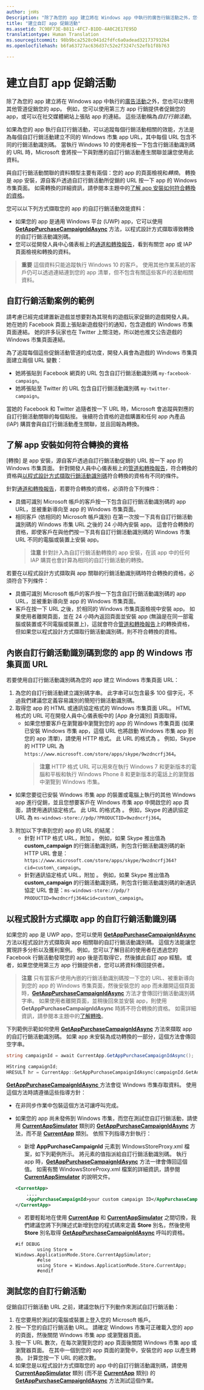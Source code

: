 ```yaml
---
author: jnHs
Description: "除了為您的 app 建立將在 Windows app 中執行的廣告行銷活動之外，您也可以使用其他管道促銷您的 app。"
title: "建立自訂 app 促銷活動"
ms.assetid: 7C9BF73E-B811-4FC7-B1DD-4A0C2E17E95D
translationtype: Human Translation
ms.sourcegitcommit: 98b9bca2528c041d2fdfc6a0adead321737932b4
ms.openlocfilehash: b6fa63727ac636d37c52e2f3247c52efb1f8b763

---
```


# 建立自訂 app 促銷活動



除了為您的 app 建立將在 Windows app 中執行的[廣告活動](create-an-ad-campaign-for-your-app.md)之外，您也可以使用其他管道促銷您的 app。 例如，您可以使用第三方 app 行銷提供者促銷您的 app，或可以在社交媒體網站上張貼 app 的連結。 這些活動稱為*自訂行銷活動*。

如果為您的 app 執行自訂行銷活動，可以追蹤每個行銷活動相關的效能，方法是為每個自訂行銷活動建立不同的 Windows 市集 app URL，其中每個 URL 包含不同的行銷活動識別碼。 當執行 Windows 10 的使用者按一下包含行銷活動識別碼的 URL 時，Microsoft 會將按一下與對應的自訂行銷活動產生關聯並讓您使用此資料。

與自訂行銷活動關聯的資料類型主要有兩個：您的 app 的頁面檢視和*轉換*。 轉換是 app 安裝，源自客戶透過自訂行銷活動所促銷的 URL 按一下 app 的 Windows 市集頁面。 如需轉換的詳細資訊，請參閱本主題中的[了解 app 安裝如何符合轉換的資格](#understanding-how-app-installs-qualify-as-conversions)。

您可以以下列方式擷取您的 app 的自訂行銷活動效能資料：

-   如果您的 app 是通用 Windows 平台 (UWP) app，它可以使用 [**GetAppPurchaseCampaignIdAsync**](https://msdn.microsoft.com/library/windows/apps/mt186445) 方法，以程式設計方式擷取導致轉換的自訂行銷活動識別碼。
-   您可以從開發人員中心儀表板上的[通道和轉換報告](channels-and-conversions-report.md)，看到有關您 app 或 IAP 頁面檢視和轉換的資料。

> **重要** 這個資料只能追蹤執行 Windows 10 的客戶。 使用其他作業系統的客戶仍可以透過連結連到您的 app 清單，但不包含有關這些客戶的活動相關資料。

 

## 自訂行銷活動案例的範例


請考慮已經完成建置新遊戲並想要對為其現有的遊戲玩家促銷的遊戲開發人員。 她在她的 Facebook 頁面上張貼新遊戲發行的通知，包含遊戲的 Windows 市集頁面連結。 她的許多玩家也在 Twitter 上關注她，所以她也推文公告遊戲的 Windows 市集頁面連結。

為了追蹤每個這些促銷活動管道的成功度，開發人員會為遊戲的 Windows 市集頁面建立兩個 URL 變數：

-   她將張貼到 Facebook 網頁的 URL 包含自訂行銷活動識別碼 `my-facebook-campaign`。
-   她將張貼至 Twitter 的 URL 包含自訂行銷活動識別碼 `my-twitter-campaign`。

當她的 Facebook 和 Twitter 追隨者按一下 URL 時，Microsoft 會追蹤與對應的自訂行銷活動關聯的每個點按。 後續符合資格的遊戲購置和任何 app 內產品 (IAP) 購買會與自訂行銷活動產生關聯，並且回報為轉換。

## 了解 app 安裝如何符合轉換的資格


\[轉換\] 是 app 安裝，源自客戶透過自訂行銷活動促銷的 URL 按一下 app 的 Windows 市集頁面。 針對開發人員中心儀表板上的[管道和轉換報告](channels-and-conversions-report.md)，符合轉換的資格與[以程式設計方式擷取行銷活動識別碼](#programmatically)符合轉換的資格有不同的條件。

針對[通道和轉換報告](channels-and-conversions-report.md)，若要符合轉換的資格，必須符合下列條件：

-   具備可識別 Microsoft 帳戶的客戶按一下包含自訂行銷活動識別碼的 app URL，並被重新導向至 app 的 Windows 市集頁面。
-   相同客戶 (依相同的 Microsoft 帳戶識別) 在第一次按一下具有自訂行銷活動識別碼的 Windows 市集 URL 之後的 24 小時內安裝 app。 這會符合轉換的資格，即使客戶在與他們按一下具有自訂行銷活動識別碼的 Windows 市集 URL 不同的電腦或裝置上安裝 app。
    > **注意** 針對計入為自訂行銷活動轉換的 app 安裝，在該 app 中的任何 IAP 購買也會計算為相同的自訂行銷活動的轉換。

     

若要在以程式設計方式擷取與 app 關聯的行銷活動識別碼時符合轉換的資格，必須符合下列條件：

-   具備可識別 Microsoft 帳戶的客戶按一下包含自訂行銷活動識別碼的 app URL，並被重新導向至 app 的 Windows 市集頁面。
-   客戶在按一下 URL 之後，於相同的 Windows 市集頁面檢視中安裝 app。 如果使用者離開頁面，並在 24 小時內返回頁面並安裝 app (無論是在同一部電腦或裝置或不同電腦或裝置上)，這就會符合[管道和轉換報告](channels-and-conversions-report.md)上的轉換資格，但如果您以程式設計方式擷取行銷活動識別碼，則不符合轉換的資格。

## 內嵌自訂行銷活動識別碼到您的 app 的 Windows 市集頁面 URL


若要使用自訂行銷活動識別碼為您的 app 建立 Windows 市集頁面 URL：

1.  為您的自訂行銷活動建立識別碼字串。 此字串可以包含最多 100 個字元，不過我們建議您定義容易識別的簡短行銷活動識別碼。
2.  取得您 app 的 HTML 或通訊協定格式的 Windows 市集頁面 URL。 HTML 格式的 URL 可在開發人員中心儀表板中的 \[App 身分識別\] 頁面取得。
    -   如果您想要客戶在瀏覽器中瀏覽到您的 app 的 Windows 市集頁面 (如果已安裝 Windows 市集 app，這個 URL 也將啟動 Windows 市集 app 到您的 app 清單)，請使用 HTTP 格式。 此 URL 的格式為 。 例如，Skype 的 HTTP URL 為 `https://www.microsoft.com/store/apps/skype/9wzdncrfj364`。
        > **注意** HTTP 格式 URL 可以用來在執行 Windows 7 和更新版本的電腦和平板和執行 Windows Phone 8 和更新版本的電話上的瀏覽器中瀏覽到 Windows 市集。
- 如果您要從已安裝 Windows 市集 app 的裝置或電腦上執行的其他 Windows app 進行促銷，並且您想要客戶在 Windows 市集 app 中開啟您的 app 頁面，請使用通訊協定格式。 此 URL 的格式為 。 例如，Skype 的通訊協定 URL 為 `ms-windows-store://pdp/?PRODUCTID=9wzdncrfj364`。
3.  附加以下字串到您的 app 的 URL 的結尾：
    -   針對 HTTP 格式 URL，附加 。 例如，如果 Skype 推出值為 **custom\_campaign** 的行銷活動識別碼，則包含行銷活動識別碼的新 HTTP URL 會是：`https://www.microsoft.com/store/apps/skype/9wzdncrfj364?cid=custom\_campaign`。
    -   針對通訊協定格式 URL，附加 。 例如，如果 Skype 推出值為 **custom\_campaign** 的行銷活動識別碼，則包含行銷活動識別碼的新通訊協定 URL 會是：`ms-windows-store://pdp/?PRODUCTID=9wzdncrfj364&cid=custom\_campaign`。

## 以程式設計方式擷取 app 的自訂行銷活動識別碼


如果您的 app 是 UWP app，您可以使用 [**GetAppPurchaseCampaignIdAsync**](https://msdn.microsoft.com/library/windows/apps/mt186445) 方法以程式設計方式擷取與 app 相關聯的自訂行銷活動識別碼。 這個方法能讓您實現許多分析以及獲利案例。 例如，您可以了解目前的使用者在透過您的 Facebook 行銷活動發現您的 app 後是否取得它，然後據此自訂 app 經驗。 或者，如果您使用第三方 app 行銷提供者，您可以將資料傳回提供者。

> **注意** 只有當客戶使用內嵌的行銷活動識別碼按一下您的 URL、被重新導向到您的 app 的 Windows 市集頁面，然後安裝您的 app 而未離開這個頁面時，[**GetAppPurchaseCampaignIdAsync**](https://msdn.microsoft.com/library/windows/apps/mt186445) 方法才會傳回行銷活動識別碼字串。 如果使用者離開頁面，並稍後回來並安裝 app，則使用 **GetAppPurchaseCampaignIdAsync** 時將不符合轉換的資格。 如需詳細資訊，請參閱本主題中的[了解轉換](#conversions)。

 

下列範例示範如何使用 [**GetAppPurchaseCampaignIdAsync**](https://msdn.microsoft.com/library/windows/apps/mt186445) 方法來擷取 app 的自訂行銷活動識別碼。 如果 app 未安裝為成功轉換的一部分，這個方法會傳回空字串。

``` csharp
string campaignId = await CurrentApp.GetAppPurchaseCampaignIdAsync();
```

``` cpp
HString campaignId;
HRESULT hr = CurrentApp::GetAppPurchaseCampaignIdAsync(campaignId.GetAddressOf());
```

[
              **GetAppPurchaseCampaignIdAsync**
            ](https://msdn.microsoft.com/library/windows/apps/mt186445) 方法會從 Windows 市集存取資料。 使用這個方法時請遵循這些指導方針：

-   在非同步作業中包裝這個方法可讓呼叫完成。
-   如果您的 app 尚未發佈到 Windows 市集，而您在測試您自訂行銷活動，請使用 [**CurrentAppSimulator**](https://msdn.microsoft.com/library/windows/apps/hh779766) 類別的 [**GetAppPurchaseCampaignIdAsync**](https://msdn.microsoft.com/library/windows/apps/mt187034) 方法，而不是 [**CurrentApp**](https://msdn.microsoft.com/library/windows/apps/hh779765) 類別。 依照下列指導方針執行：
    -   新增 **AppPurchaseCampaignId** 元素到 WindowsStoreProxy.xml 檔案，如下列範例所示。 將元素的值指派給自訂行銷活動識別碼。 執行 app 時，[**GetAppPurchaseCampaignIdAsync**](https://msdn.microsoft.com/library/windows/apps/mt187034) 方法一律會傳回這個值。 如需有關 WindowsStoreProxy.xml 檔案的詳細資訊，請參閱 [**CurrentAppSimulator**](https://msdn.microsoft.com/library/windows/apps/hh779766) 的說明文件。

    ```        XML
    <CurrentApp>
        ....
        <AppPurchaseCampaignId>your custom campaign ID</AppPurchaseCampaignId>
    </CurrentApp>
    ```
    
    -   若要輕鬆地在使用 [**CurrentApp**](https://msdn.microsoft.com/library/windows/apps/hh779765) 和 [**CurrentAppSimulator**](https://msdn.microsoft.com/library/windows/apps/hh779766) 之間切換，我們建議您將下列陳述式新增到您的程式碼來定義 **Store** 別名，然後使用 **Store** 別名取得 [**GetAppPurchaseCampaignIdAsync**](https://msdn.microsoft.com/library/windows/apps/mt187034) 呼叫的資格。

    ```        CSharp
    #if DEBUG
            using Store = Windows.ApplicationMode.Store.CurrentAppSimulator;
            #else
            using Store = Windows.ApplicationMode.Store.CurrentApp;
            #endif   
    ```

## 測試您的自訂行銷活動


促銷自訂行銷活動 URL 之前，建議您執行下列動作來測試自訂行銷活動：

1.  在您要用於測試的電腦或裝置上登入您的 Microsoft 帳戶。
2.  按一下您的自訂行銷活動 URL。 請確定 Windows 市集可正確載入您的 app 的頁面，然後關閉 Windows 市集 app 或瀏覽器頁面。
3.  按一下 URL 數次，在每次瀏覽到您的 app 頁面後關閉 Windows 市集 app 或瀏覽器頁面。 在其中一個到您的 app 頁面的瀏覽中，安裝您的 app 以產生轉換。 計算您按一下 URL 的總次數。
4.  如果您是以程式設計方式擷取您的 app 中的自訂行銷活動識別碼，請使用 [**CurrentAppSimulator**](https://msdn.microsoft.com/library/windows/apps/hh779766) 類別 (而不是 [**CurrentApp**](https://msdn.microsoft.com/library/windows/apps/hh779765) 類別) 的 [**GetAppPurchaseCampaignIdAsync**](https://msdn.microsoft.com/library/windows/apps/mt187034) 方法測試這個作業。

 

 







<!--HONumber=Jun16_HO4-->


